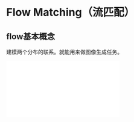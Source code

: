 # Flow Matching（流匹配）

## flow基本概念

建模两个分布的联系。就能用来做图像生成任务。



<iframe src="//player.bilibili.com/player.html?isOutside=true&aid=112692861864835&bvid=BV1Wv3xeNEds&cid=28321514161&p=1" scrolling="no" border="0" frameborder="no" framespacing="0" allowfullscreen="true"></iframe>